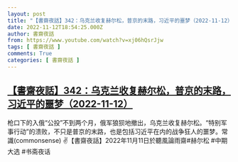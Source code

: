 ```yaml
---
layout: post
title: "【書齋夜話】342：乌克兰收复赫尔松，普京的末路，习近平的噩梦（2022-11-12）"
date: 2022-11-12T18:54:25.000Z
author: 書齋夜話
from: https://www.youtube.com/watch?v=xj06hQsrJjw
tags: [ 書齋夜話 ]
comments: True
categories: [ 書齋夜話 ]
---
```

<!--1668279265000-->
[【書齋夜話】342：乌克兰收复赫尔松，普京的末路，习近平的噩梦（2022-11-12）](https://www.youtube.com/watch?v=xj06hQsrJjw)
------

<div>
枪口下的入俄“公投”不到两个月，俄军狼狈地撤出，乌克兰收复赫尔松。“特别军事行动”的溃败，不只是普京的末路，也是包括习近平在内的战争狂人的噩梦。常識(commonsense) ✌【書齋夜話】2022年11月11日於聽風論雨齋#赫尔松 #中期大选 #书斋夜话
</div>
